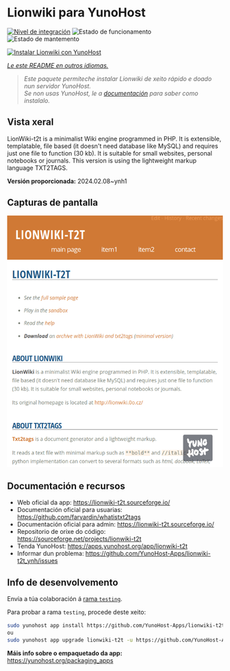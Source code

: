 <!--
NOTA: Este README foi creado automáticamente por <https://github.com/YunoHost/apps/tree/master/tools/readme_generator>
NON debe editarse manualmente.
-->

# Lionwiki para YunoHost

[![Nivel de integración](https://dash.yunohost.org/integration/lionwiki-t2t.svg)](https://dash.yunohost.org/appci/app/lionwiki-t2t) ![Estado de funcionamento](https://ci-apps.yunohost.org/ci/badges/lionwiki-t2t.status.svg) ![Estado de mantemento](https://ci-apps.yunohost.org/ci/badges/lionwiki-t2t.maintain.svg)

[![Instalar Lionwiki con YunoHost](https://install-app.yunohost.org/install-with-yunohost.svg)](https://install-app.yunohost.org/?app=lionwiki-t2t)

*[Le este README en outros idiomas.](./ALL_README.md)*

> *Este paquete permíteche instalar Lionwiki de xeito rápido e doado nun servidor YunoHost.*  
> *Se non usas YunoHost, le a [documentación](https://yunohost.org/install) para saber como instalalo.*

## Vista xeral

LionWiki-t2t is a minimalist Wiki engine programmed in PHP. It is extensible, templatable, file based (it doesn't need database like MySQL) and requires just one file to function (30 kb). It is suitable for small websites, personal notebooks or journals. This version is using the lightweight markup language TXT2TAGS.


**Versión proporcionada:** 2024.02.08~ynh1

## Capturas de pantalla

![Captura de pantalla de Lionwiki](./doc/screenshots/screenshot_lionwikit2t.png)

## Documentación e recursos

- Web oficial da app: <https://lionwiki-t2t.sourceforge.io/>
- Documentación oficial para usuarias: <https://github.com/farvardin/whatistxt2tags>
- Documentación oficial para admin: <https://lionwiki-t2t.sourceforge.io/>
- Repositorio de orixe do código: <https://sourceforge.net/projects/lionwiki-t2t>
- Tenda YunoHost: <https://apps.yunohost.org/app/lionwiki-t2t>
- Informar dun problema: <https://github.com/YunoHost-Apps/lionwiki-t2t_ynh/issues>

## Info de desenvolvemento

Envía a túa colaboración á [rama `testing`](https://github.com/YunoHost-Apps/lionwiki-t2t_ynh/tree/testing).

Para probar a rama `testing`, procede deste xeito:

```bash
sudo yunohost app install https://github.com/YunoHost-Apps/lionwiki-t2t_ynh/tree/testing --debug
ou
sudo yunohost app upgrade lionwiki-t2t -u https://github.com/YunoHost-Apps/lionwiki-t2t_ynh/tree/testing --debug
```

**Máis info sobre o empaquetado da app:** <https://yunohost.org/packaging_apps>
